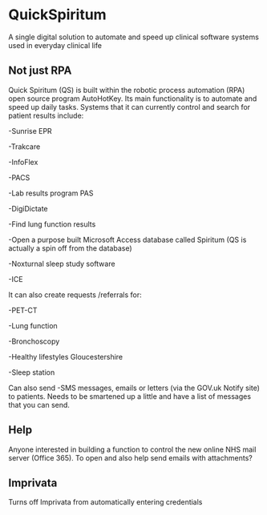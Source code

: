 # QuickSpiritum
A single digital solution to automate and speed up clinical software systems used in everyday clinical life

## Not just RPA
Quick Spiritum (QS) is built within the robotic process automation (RPA) open source program AutoHotKey. Its main functionality is to automate and speed up daily tasks. Systems that it can currently control and search for patient results include:

-Sunrise EPR

-Trakcare

-InfoFlex 

-PACS 

-Lab results program PAS 

-DigiDictate 

-Find lung function results 

-Open a purpose built Microsoft Access database called Spiritum (QS is actually a spin off from the database) 

-Noxturnal sleep study software 

-ICE 

It can also create requests /referrals for:

-PET-CT

-Lung function

-Bronchoscopy

-Healthy lifestyles Gloucestershire

-Sleep station

Can also send
-SMS messages, emails or letters (via the GOV.uk Notify site) to patients. Needs to be smartened up a little and have a list of messages that you can send.

## Help
Anyone interested in building a function to control the new online NHS
mail server (Office 365). To open and also help send emails with attachments?

## Imprivata
Turns off Imprivata from automatically entering credentials
